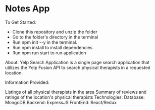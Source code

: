 # Notes App
To Get Started:
* Clone this repository and unzip the folder
* Go to the folder's directory in the terminal
* Run npm init --y in the terminal.
* Run npm install to install dependencies.
* Run npm run start to run application


About:
Yelp Search Application is a single page search application that utilizes the Yelp Fusion API to search physical therapists in a requested location.

Information Provided:

Listings of all physical therapists in the area
Summary of reviews and ratings of the location's physical therapists
Technologies:
Database: MongoDB
Backend: ExpressJS
FrontEnd: React/Redux
